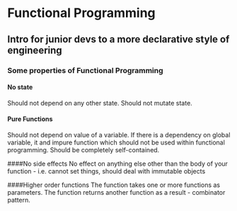 # Functional Programming 

## Intro for junior devs to a more declarative style of engineering


### Some properties of Functional Programming


#### No state 
Should not depend on any other state. Should not mutate state. 

#### Pure Functions
Should not depend on value of a variable. If there is a dependency on global variable, it and impure function which 
should not be used within functional programming.
Should be completely self-contained.

####No side effects 
No effect on anything else other than the body of your function - i.e. cannot set things, should deal with immutable objects

####Higher order functions
The function takes one or more functions as parameters.
The function returns another function as a result - combinator pattern.
